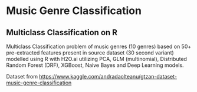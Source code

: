 # Music Genre Classification
## Multiclass Classification on R 

Multiclass Classification problem of music genres (10 genres) based on 50+ pre-extracted features present in source dataset (30 second variant) modelled using R with H2O.ai utilizing PCA, GLM (multinomial), Distributed Random Forest (DRF), XGBoost, Naive Bayes and Deep Learning models.

Dataset from https://www.kaggle.com/andradaolteanu/gtzan-dataset-music-genre-classification 



